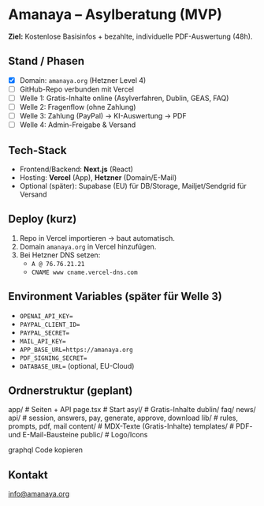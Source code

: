 # Amanaya – Asylberatung (MVP)

**Ziel:** Kostenlose Basisinfos + bezahlte, individuelle PDF-Auswertung (48h).

## Stand / Phasen
- [x] Domain: `amanaya.org` (Hetzner Level 4)
- [ ] GitHub-Repo verbunden mit Vercel
- [ ] Welle 1: Gratis-Inhalte online (Asylverfahren, Dublin, GEAS, FAQ)
- [ ] Welle 2: Fragenflow (ohne Zahlung)
- [ ] Welle 3: Zahlung (PayPal) → KI-Auswertung → PDF
- [ ] Welle 4: Admin-Freigabe & Versand

## Tech-Stack
- Frontend/Backend: **Next.js** (React)
- Hosting: **Vercel** (App), **Hetzner** (Domain/E-Mail)
- Optional (später): Supabase (EU) für DB/Storage, Mailjet/Sendgrid für Versand

## Deploy (kurz)
1. Repo in Vercel importieren → baut automatisch.
2. Domain `amanaya.org` in Vercel hinzufügen.
3. Bei Hetzner DNS setzen:  
   - `A @ 76.76.21.21`  
   - `CNAME www cname.vercel-dns.com`

## Environment Variables (später für Welle 3)
- `OPENAI_API_KEY=`  
- `PAYPAL_CLIENT_ID=`  
- `PAYPAL_SECRET=`  
- `MAIL_API_KEY=`  
- `APP_BASE_URL=https://amanaya.org`  
- `PDF_SIGNING_SECRET=`  
- `DATABASE_URL=` (optional, EU-Cloud)

## Ordnerstruktur (geplant)
app/ # Seiten + API
page.tsx # Start
asyl/ # Gratis-Inhalte
dublin/
faq/
news/
api/ # session, answers, pay, generate, approve, download
lib/ # rules, prompts, pdf, mail
content/ # MDX-Texte (Gratis-Inhalte)
templates/ # PDF- und E-Mail-Bausteine
public/ # Logo/Icons

graphql
Code kopieren

## Kontakt
info@amanaya.org
